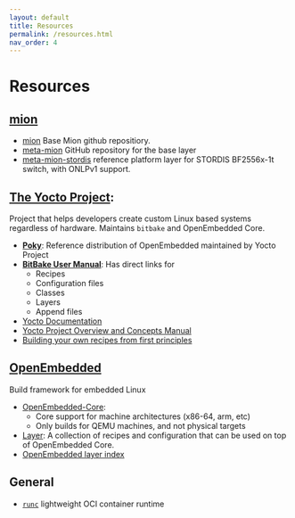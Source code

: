 ```yaml
---
layout: default
title: Resources
permalink: /resources.html
nav_order: 4
---
```


Resources
=========

[mion](https://mion.github.io)
------------------------------
* [mion](https://github.com/aps-networks/mion) Base Mion github repositiory.
* [meta-mion](https://github.com/APS-Networks/meta-mion) GitHub repository for
  the base layer
* [meta-mion-stordis](https://github.com/APS-Networks/meta-mion-stordis)
  reference platform layer for STORDIS BF2556x-1t switch, with ONLPv1 support.


[The Yocto Project](https://www.yoctoproject.org/):
---------------------------------------------------
Project that helps developers create custom Linux based systems regardless of
hardware. Maintains `bitbake` and OpenEmbedded Core.

* [__Poky__](https://www.yoctoproject.org/software-item/poky/): Reference distribution of OpenEmbedded maintained by Yocto Project
* [__BitBake User Manual__](https://www.yoctoproject.org/docs/3.1.2/bitbake-user-manual/bitbake-user-manual.html): Has direct links for
  * Recipes
  * Configuration files
  * Classes
  * Layers
  * Append files
* [Yocto Documentation](https://www.yoctoproject.org/docs/)
* [Yocto Project Overview and Concepts Manual](https://www.yoctoproject.org/docs/3.1.2/overview-manual/overview-manual.html)
* [Building your own recipes from first principles](https://wiki.yoctoproject.org/wiki/Building_your_own_recipes_from_first_principles)


[OpenEmbedded](https://www.openembedded.org/wiki/Main_Page)
-----------------------------------------------------------
Build framework for embedded Linux
* [OpenEmbedded-Core](https://www.openembedded.org/wiki/OpenEmbedded-Core):
  * Core support for machine architectures (x86-64, arm, etc)
  * Only builds for QEMU machines, and not physical targets
* [Layer](https://www.openembedded.org/Layers_FAQ): A collection of recipes and configuration that can be used on top of OpenEmbedded Core.
* [OpenEmbedded layer index](https://layers.openembedded.org/layerindex/branch/master/layers/)


General
-------
* [`runc`](https://github.com/opencontainers/runc) lightweight OCI container
  runtime
